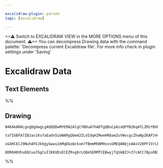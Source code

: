 ```yaml
---

excalidraw-plugin: parsed
tags: [excalidraw]

---
```

==⚠  Switch to EXCALIDRAW VIEW in the MORE OPTIONS menu of this document. ⚠== You can decompress Drawing data with the command palette: 'Decompress current Excalidraw file'. For more info check in plugin settings under 'Saving'


# Excalidraw Data

## Text Elements
%%
## Drawing
```compressed-json
N4KAkARALgngDgUwgLgAQQQDwMYEMA2AlgCYBOuA7hADTgQBuCpAzoQPYB2KqATLZMzYBXUtiRoIACyhQ4zZAHoFAc0JRJQgEYA6bGwC2CgF7N6hbEcK4OCtptbErHALRY8RMpWdx8Q1TdIEfARcZgRmBShcZQUebQB2bQBWGjoghH0EDihmbgBtAF1+CFw4OABlKKhxVFAwSHUMmohiXFIAa1T6hkIECgAhXGx25VJhDmIAYTZ8NlJuCABiADNV

ta7IbBFA7IBJav1KsfaEadn5iUWARgQbm42ILdIdqH2MweHR8amZuYWocgcZhwNpZKAPJ4vN76ABihHw+EqMGCC0EHgh2zB0KObBOAHUSOpuHxwJtMXsDjiTkiURI0SQMc8sQcAErCZSSDjhXJoK78MlMikZADyIOwahg3CuAAZpfzHuTXgcYZwoDDcPp4ZK0El5ZDmRkVdlyoQjDUeHLSQrBUqMgAVLBQACCRGUXAkwWW4L1iuxUVIzuebAokhC

xG4HCECJ9NuhAFEJk6gyGwws2mMqDGoQckxm7fBmmMhBMHsxsGMEQANbjxAAsV20PF1VrLFfwAE1uEla7XtAA2eJXAAc8Wb3SMbAM3Dq3XoBCENSupIAvlmDfo2cXiFzmDz0EWS/LRiQTWbiZbusfiJUEHAu0fSCQALJsYgIBO4TTBcNoZYEMIPiQZx/GgM6QP0Mw/vuyiaLgAAUPBXPE1C8EhKGIchqDSskACUGyQCyCDKFGbQLKQMHwTwADMcq

8DR6H0VhuEQCua7GgCuIIKKUDsECEZRvg8rLOQmSERMTCEBwyjTqSkBZJ+37cACC78psRB3mgykIKpEAcBqNRaTpwhQEQXJKaQC6sVadgAFYINgOTlHpcAvm+H5fggUF/vgAFWkMPGMHak74DJ9QNAWqLpA5vH4QqzBQAY+aIPx0ayRAszDJ53Deb5YXpaEzrRYFwUpfgK7gKudDLPC4TTsuIDLkAA==
```
%%